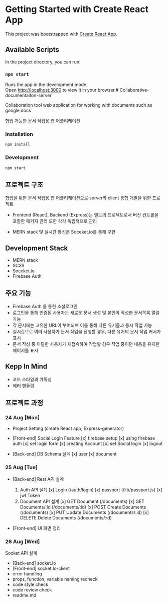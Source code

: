 # Getting Started with Create React App

This project was bootstrapped with [Create React App](https://github.com/facebook/create-react-app).

## Available Scripts

In the project directory, you can run:

### `npm start`

Runs the app in the development mode.\
Open [http://localhost:3000](http://localhost:3000) to view it in your browser.# Collaborative-documentaiton-server

Collaboration tool web application for working with documents such as google docs

협업 가능한 문서 작업용 웹 어플리케이션

### Installation

```sh
npm install
```

### Development

```sh
npm start
```

## 프로젝트 구조

협업을 위한 문서 작업용 웹 어플리케이션으로 server와 client 통합 개발을 위한 프로젝트

- Frontend (React), Backend (Express)는 별도의 프로젝트로서 버전 컨트롤을 포함한 패키지 관리 또한 각각 독립적으로 관리

- MERN stack 및 실시간 통신은 Soceket.io를 통해 구현

## Development Stack

- MERN stack
- SCSS
- Soceket.io
- Firebase Auth

## 주요 기능

- Firebase Auth 를 통한 소셜로그인
- 로그인을 통해 인증된 사용자는 새로운 문서 생성 및 본인이 작성한 문서목록 열람 가능
- 각 문서에는 고유한 URL이 부여되며 이를 통해 다른 유저들과 동시 작업 가능
- 실시간으로 여러 사용자가 문서 작업을 진행할 경우, 다른 유저의 문서 작업 커서가 표시
- 문서 작성 중 이탈한 사용자가 재접속하여 작업할 경우 작업 중이던 내용을 유지한 페이지를 표시

## Kepp In Mind

- 코드 스타일과 가독성
- 에러 핸들링

## 프로젝트 과정

### 24 Aug [Mon]

- Project Setting (create React app, Express-generator)
- [Front-end] Social Login Feature
  [x] firebase setup
  [x] using firebase auth
  [x] set login form
  [x] creating Account
  [x] set Social login
  [x] logout

- [Back-end] DB Schema 설계
  [x] user
  [x] document

### 25 Aug [Tue]

- [Back-end] Rest API 설계

  1. Auth API 설계
     [x] Login (/auth/login)
     [x] passport (/lib/passport.js)
     [x] jwt Token
  2. Document API 설계
     [x] GET Document (/documents)
     [x] GET Documents/:Id (/documents/:id)
     [x] POST Create Documents (/documents)
     [x] PUT Update Documents (/documents/:id)
     [x] DELETE Delete Documents (/documents/:id)

- [Front-end] UI 화면 정리

### 26 Aug [Wed]

Socket API 설계

- [Back-end] socket.Io
- [Front-end] socket.Io-client
- error handling
- props, function, variable naming recheck
- code style check
- code review check
- readme.md
